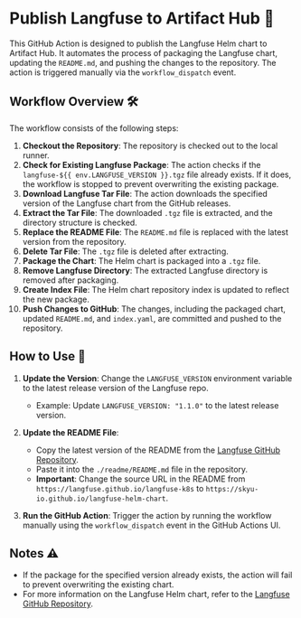 # Publish Langfuse to Artifact Hub 🚀

This GitHub Action is designed to publish the Langfuse Helm chart to Artifact Hub. It automates the process of packaging the Langfuse chart, updating the `README.md`, and pushing the changes to the repository. The action is triggered manually via the `workflow_dispatch` event.

## Workflow Overview 🛠️

The workflow consists of the following steps:

1. **Checkout the Repository**: The repository is checked out to the local runner.
2. **Check for Existing Langfuse Package**: The action checks if the `langfuse-${{ env.LANGFUSE_VERSION }}.tgz` file already exists. If it does, the workflow is stopped to prevent overwriting the existing package.
3. **Download Langfuse Tar File**: The action downloads the specified version of the Langfuse chart from the GitHub releases.
4. **Extract the Tar File**: The downloaded `.tgz` file is extracted, and the directory structure is checked.
5. **Replace the README File**: The `README.md` file is replaced with the latest version from the repository.
6. **Delete Tar File**: The `.tgz` file is deleted after extracting.
7. **Package the Chart**: The Helm chart is packaged into a `.tgz` file.
8. **Remove Langfuse Directory**: The extracted Langfuse directory is removed after packaging.
9. **Create Index File**: The Helm chart repository index is updated to reflect the new package.
10. **Push Changes to GitHub**: The changes, including the packaged chart, updated `README.md`, and `index.yaml`, are committed and pushed to the repository.

## How to Use 📝

1. **Update the Version**: Change the `LANGFUSE_VERSION` environment variable to the latest release version of the Langfuse repo.
   - Example: Update `LANGFUSE_VERSION: "1.1.0"` to the latest release version.

2. **Update the README File**: 
   - Copy the latest version of the README from the [Langfuse GitHub Repository](https://github.com/langfuse/langfuse-k8s/blob/main/README.md).
   - Paste it into the `./readme/README.md` file in the repository.
   - **Important**: Change the source URL in the README from `https://langfuse.github.io/langfuse-k8s` to `https://skyu-io.github.io/langfuse-helm-chart`.

3. **Run the GitHub Action**: Trigger the action by running the workflow manually using the `workflow_dispatch` event in the GitHub Actions UI.

## Notes ⚠️

- If the package for the specified version already exists, the action will fail to prevent overwriting the existing chart.
- For more information on the Langfuse Helm chart, refer to the [Langfuse GitHub Repository](https://github.com/langfuse/langfuse-k8s).

